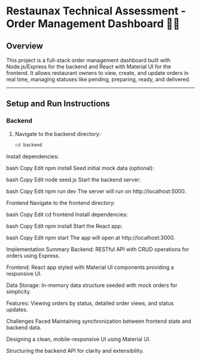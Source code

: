 # Restaunax Technical Assessment - Order Management Dashboard 🍕🚀

## Overview

This project is a full-stack order management dashboard built with Node.js/Express for the backend and React with Material UI for the frontend. It allows restaurant owners to view, create, and update orders in real time, managing statuses like pending, preparing, ready, and delivered.

---

## Setup and Run Instructions

### Backend

1. Navigate to the backend directory:
   ```bash
   cd backend
Install dependencies:

bash
Copy
Edit
npm install
Seed initial mock data (optional):

bash
Copy
Edit
node seed.js
Start the backend server:

bash
Copy
Edit
npm run dev
The server will run on http://localhost:5000.

Frontend
Navigate to the frontend directory:

bash
Copy
Edit
cd frontend
Install dependencies:

bash
Copy
Edit
npm install
Start the React app:

bash
Copy
Edit
npm start
The app will open at http://localhost:3000.

Implementation Summary
Backend: RESTful API with CRUD operations for orders using Express.

Frontend: React app styled with Material UI components providing a responsive UI.

Data Storage: In-memory data structure seeded with mock orders for simplicity.

Features: Viewing orders by status, detailed order views, and status updates.

Challenges Faced
Maintaining synchronization between frontend state and backend data.

Designing a clean, mobile-responsive UI using Material UI.

Structuring the backend API for clarity and extensibility.
